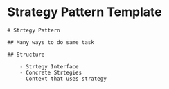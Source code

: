 # Strategy Pattern Template

    # Strtegy Pattern

    ## Many ways to do same task

    ## Structure

        - Strtegy Interface
        - Concrete Strtegies
        - Context that uses strategy
